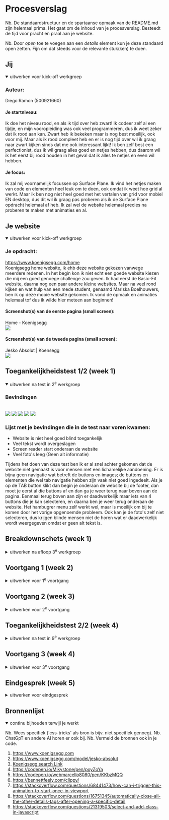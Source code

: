 # Procesverslag

Nb. De standaardstructuur en de spartaanse opmaak van de README.md zijn helemaal prima. Het gaat om de inhoud van je procesverslag. Besteedt de tijd voor pracht en praal aan je website.

Nb. Door *open* toe te voegen aan een *details* element kun je deze standaard open zetten. Fijn om dat steeds voor de relevante stuk(ken) te doen.





## Jij

<details open>
  <summary>uitwerken voor kick-off werkgroep</summary>

  ### Auteur:
  Diego Ramon (500921660)

  #### Je startniveau:
  Ik doe het niveau rood, en als ik tijd over heb zwart! Ik codeer zelf al een tijdje, en mijn vooropleiding was ook veel programmeren, dus ik weet zeker dat ik rood aan kan. Zwart heb ik bekeken maar is nog best moeilijk, ook voor mij. Maar als ik rood compleet heb en er is nog tijd over wil ik graag naar zwart kijken sinds dat me ook interessant lijkt! Ik ben zelf best een perfectionist, dus ik wil graag alles goed en netjes hebben, dus daarom wil ik het eerst bij rood houden in het geval dat ik alles te netjes en even wil hebben.

  #### Je focus:
  Ik zal mij voornamelijk focussen op Surface Plane. Ik vind het netjes maken van code en elementen heel leuk om te doen, ook omdat ik weet hoe grid al werkt. Maar ik ben nog niet heel goed met het vertalen van grid voor mobiel EN desktop, dus dit wil ik graag pas proberen als ik de Surface Plane opdracht helemaal af heb. Ik zal wel de website helemaal precies na proberen te maken met animaties en al.
 
</details>





## Je website

<details open>
  <summary>uitwerken voor kick-off werkgroep</summary>

  ### Je opdracht:
  https://www.koenigsegg.com/home <br>
  Koenigsegg home website, ik ehb deze website gekozen vanwege meerdere redenen. In het begin kon ik niet echt een goede website kiezen die mij een goed genoege challenge zou geven. Ik had eerst de Basic-Fit website, daarna nog een paar andere kleine websites. Maar na veel rond kijken en wat hulp van een mede student, genaamd Mariska Boelhouwers, ben ik op deze mooie website gekomen. Ik vond de opmaak en animaties helemaal tof dus ik wilde hier meteen aan beginnen!

  #### Screenshot(s) van de eerste pagina (small screen): 
  
  Home - Koenigsegg <br>
  <img src="readme-images/HomePage.png">

  #### Screenshot(s) van de tweede pagina (small screen):
  Jesko Absolut | Koensegg <br>
  <img src="readme-images/JeskoPage.png">
 
</details>



## Toegankelijkheidstest 1/2 (week 1)

<details open>
  <summary>uitwerken na test in 2<sup>e</sup> werkgroep</summary>

  ### Bevindingen
  <br>

  <img src="readme-images/Checklist/Test1/Diego_Ramon_210_WCAG_Checklist_Week1_Page_1.png">

  <img src="readme-images/Checklist/Test1/Diego_Ramon_210_WCAG_Checklist_Week1_Page_2.png">

  <img src="readme-images/Checklist/Test1/Diego_Ramon_210_WCAG_Checklist_Week1_Page_3.png">

  <img src="readme-images/Checklist/Test1/Diego_Ramon_210_WCAG_Checklist_Week1_Page_4.png">

  <img src="readme-images/Checklist/Test1/Diego_Ramon_210_WCAG_Checklist_Week1_Page_5.png">
  
  ### Lijst met je bevindingen die in de test naar voren kwamen:
  - Website is niet heel goed blind toegankelijk
  - Veel tekst wordt overgeslagen
  - Screen reader start onderaan de website
  - Veel foto's leeg (Geen alt informatie)

  Tijdens het doen van deze test ben ik er al snel achter gekomen dat de website niet gemaakt is voor mensen met een lichamelijke aandoening. Er is bijna geen navigatie wat betreft de buttons en images; de buttons en elementen die wel tab navigatie hebben zijn vaak niet goed ingedeelt. Als je op de TAB button klikt dan begin je onderaan de website bij de footer, dan moet je eerst al die buttons af en dan ga je weer terug naar boven aan de pagina. Eenmaal terug boven aan zijn er daadwerkelijk maar iets van 4 buttons die je kan selecteren, en daarna ben je weer terug onderaan de website.
  Het hambugrer menu zelf werkt wel, maar is moeilijk om bij te komen door het vorige opgenoemde probleem.
  Ook kan je de foto's zelf niet selecteren, dus krijgen blinde mensen niet de horen wat er daadwerkelijk wordt weergegeven omdat er geen alt tekst is.
</details>



## Breakdownschets (week 1)

<details>
  <summary>uitwerken na afloop 3<sup>e</sup> werkgroep</summary>

  ### de hele pagina: 
  <img src="readme-images/P1Section1.png">
  <br>
  <img src="readme-images/P1Section2.png">
  <br>
  <img src="readme-images/P2Section1.png">
  <br>
  <img src="readme-images/P2Section2.png">
  <br>
  <img src="readme-images/P2Section3.png">
  

  ### dynamisch deel (bijv menu): 
  <img src="readme-images/MenuDynamisch.png">

  ### wellicht nog een dynamisch deel (bijv filter): 
  <img src="readme-images/HeaderDynamisch.png">
  <br>
  Ik heb voor de eerste paar schetsen de meest belangrijke onderdelen uitgewerkt die niet vaak worden herhaalt of uniek van zichzelf zijn op de pagina's die ik heb uitgekozen. Ik heb van de eerst pagina twee screenshots uitgewerkt waar je duidelijk kan zien welke elementen waar worden gebruikt. De eerste foto is de aller erste section die je krijgt te zien als je de website net bezoekt, dit bestaat uit een logo, menu, een h1 en een button. Daarna krijg je de tweede section te zien op de tweede foto, en dit zijn showcases van autos met button die lijden naar andere fotos en buttons van auto's.
  Voor de tweede pagina heb ik drie screenshots uitgewerkt die alle drie uniek zijn. De eerste foto is van de aller eerste section van die pagina, dit is wat je als eerst krijgt te zien als je deze pagina bezoekt. Daarna de tweede section, dit is voornamelijk tekst en informatie, en de derde seciton is een foto met een h2
</details>





## Voortgang 1 (week 2)

<details>
  <summary>uitwerken voor 1<sup>e</sup> voortgang</summary>

  ### Stand van zaken
  hier dit ging goed & dit was lastig (neem ook screenshots op van delen van je website en code)

  Ik vond dat het programmeren en bedenken van code zelf zeer goed ging, ik had weinig problemen tot nu toe en kon alles vrij makkelijk doen, mijn opbouw van de website gaat ook zeer snel en heeft op dit moment een zeer goede snelheid waar ik blij mee ben. Ook vind ik dat het programmeren met grid heel goed is gegaan. Door het grid systeem is de hele website bouwen 100x makkelijker geworden.
  <br>
  ### Grid Sections
  <img src="readme-images/GridSection.png">

  ### Header Code
  <img src="readme-images/HeaderCode.png">

  ### Javascript for Hamburger Menu
  <img src="readme-images/MenuJavascript.png">

  ### Agenda voor meeting
  samen met je groepje opstellen

  | Diego          | Chanel             | Yasmine        | -                |
  | ---            | ---                | ---            | ---              |
  | Hamburger menu | Headings           | algemene check | ---              |
  | headings       | Opmaak             | ...            | ---              |
  | ...            | Algemeen check     | ...            | ...              |


  ### Verslag van meeting
  hier na afloop snel de uitkomsten van de meeting vastleggen

  - Let voornamelij op de heading types
  - Alt tekst
  - Hamburger menu maken
<br>
In het algemeen zag de website er al zeer goed uit en was Ivo zeer blijh met de progressie, hij vond wel dat de github read.me er best leeg uitzag en vond da tik er meer an moet zitten. Verder moet ik in het vervolg beter opletten op welke headings ik gebruik. Nu heb ik meerdere h2's of h3's op verkeerde volgorde staan terwijl er een duidelijke hierarchie is voor deze elementen. Ook kreeg ik antwoord op mijn vraag wat betreft de hamburger menu's, maar dit kan ik gewoon maken zonder problemen.
<br>

### Klein overzicht van de meeting
- Maak de code goed semantisch, voornamelijk de HTML
- Toegankelijkheidstest mag meer uitgebreid
- Niet alles in lijstjes doen
- Voeg maar eenmaal een H1 toe bovenaan de pagina
- In elke section H2 gebruiker
- H3 pas in of onder een H2 gebruiken
- Classes en ID's alleen waar nodig is

</details>





## Voortgang 2 (week 3)

<details>
  <summary>uitwerken voor 2<sup>e</sup> voortgang</summary>

  ### Stand van zaken
  Tot nu toe verloopt het coderen van mijn hele websites verassend soepel, ik heb nog geen problemen gehad en alles verloopt precies zoals ik wil. Ik heb het wel druk, dus het tempo is minder hoog dan gewilt, maar de progressie gaat goed en zoals het nu verloopt hebben de student-assistenten er vol vertrouwen in dat ik het haal.

  Ik vond het persoonlijk heel leuk om weer een goed werkende hamburger menu te maken, ik had alleen zelf nog een paar vragen hoe ik een goede animatie kon toevoegen. Ik heb al basis kennis over animeren, maar deze animatie was meer advanced dan ik gewend ben, dus ik had daar zeker hulp bij nodig.

  Het opbouwern van de website zelf ging ook verassend goed, het idee van eerst de content erin zetten en dan stylen ging verassend goed. Ik had hier en daar wat elementen waar ik wat langer mee bezig was, maar tot nu toe had ik geen onderwerpen waar ik dagen lang aan vast ben blijven zitten

  Ik ben voor nu van plan om meerdere animaties te maken voor op de website, dat houd in:
  - Een open animatie voor het hamburger menu
  - Een OnScroll animatie die ervoor zorgt dat de text tevoorschijn komt
  - Een OnScroll Animatie die ervoor zorgt dat image tevoorschijn komen.
  - Kleine animaties zoals transitions of andere kleine overgangen waar keyframes voor nodig zijn

  ### Agenda voor meeting
  samen met je groepje opstellen

  | Diego          | Chanel             | Yasmine        | -                |
  | ---            | ---                | ---            | ---              |
  | Animaties      | Headings           | algemene check | ---              |
  | ...            | Opmaak             | ...            | ---              |
  | ...            | Algemeen check     | ...            | ...              |


  ### Verslag van meeting
  hier na afloop snel de uitkomsten van de meeting vastleggen

  - Tips over animaties gekregen, ik heb een goede website gekregen die ik kan gebruiken! (Staat bij de bronnenlijst)
  - Kort over de code heen gegaan
  - Meegekeken hoe je een carousel goed automatisch kon maken.

</details>





## Toegankelijkheidstest 2/2 (week 4)

<details>
  <summary>uitwerken na test in 9<sup>e</sup> werkgroep</summary>

  <img src="readme-images/Checklist/Test2/Diego_Ramon_210_WCAG_Checklist_Week1_Page_1.png">

  <img src="readme-images/Checklist/Test2/Diego_Ramon_210_WCAG_Checklist_Week1_Page_2.png">

  <img src="readme-images/Checklist/Test2/Diego_Ramon_210_WCAG_Checklist_Week1_Page_3.png">

  <img src="readme-images/Checklist/Test2/Diego_Ramon_210_WCAG_Checklist_Week1_Page_4.png">

  <img src="readme-images/Checklist/Test2/Diego_Ramon_210_WCAG_Checklist_Week1_Page_5.png">
  
  ### Bevindingen
  Lijst met je bevindingen die in de test naar voren kwamen:
  <br>
  - Ik heb mijn website goed verwerkt wat betreft toegankelijkheid.
  - Er missen hier en daar nog een paar elementen maar alles loopt goed bij (Er missen een paar buttons)
  - Ik kon niet de hele checklist afvinken omdat de pagina's die ik heb gekozen niet alle elementen bevatten die ik moet uittesten (Videos, gifs, etc.)
  - Alt teksten zijn wel aanwezig.
  - Ik heb een logische volgorde toegevoegd aan mijn buttons, op de originele pagina begint de screenreader onderaan.
<br>

Omdat ik vorige keer de originele website heb getest wist ik wel waar ik naar toe moest werken. Er moesten veel verbeteringen worden gemaakt wat betreft de toegankelijkheid. Buttons hadden een verkeerde volgorde en startte onderaan, en sommige buttons werden helemaal niet geselecteerd. Dit is allemaal gefixed op mijn website. Ook heeft elke foto nu een alt tekst; dit was ook iets dat de originele pagina niet had.
Het hamburger menu kan je nu ook openen door midden van de TAB button, en in de hamburger menu kan je nu ook weer weg navigeren.
De tweede pagina had eigenlijk de zelfde problemen en deze zijn ook opgelost.
</details>





## Voortgang 3 (week 4)

<details>
  <summary>uitwerken voor 3<sup>e</sup> voortgang</summary>

  ### Stand van zaken
  Toen ik bij dit gesprek aankwam had ik eigenlijk bijna geen probleme om te melden of vragen aan de docent, ik was best goed op gang en had ook al helemaal een plan hoe is alles uit moest shcrijven. Dus ik kwam eigenlijk de les in zonder super veel vragen te hebben voorbereid. Ik had maar 1 goede vraag om te stellen; dit was dan ook meteen de enige vraag die ik had.
  1. Ik heb dus een klein probleempje wanneer ik mijn hamburger menu open. Ik ben dus ook gaan testen om mijn website goed toegankelijk te krijgen, maar wanneer ik op TAB klik om de buttons af te gaan selecteert hij ook de buttons achter het hamburger menu. Dit is natuurlijk niet handig als je niet ziet wat er gebeurt. Ik weet wel waar het probleem ligt, maar heb hier geen fix op.

  <img src="readme-images/VoortgangMenuProbleem.png">


  ### Agenda voor meeting
  samen met je groepje opstellen

  | Diego          | Chanel             | Yasmine          | student 4        |
  | ---            | ---                | ---              | ---              |
  | Hamburger Menu | Footer             | Responsive maken | en dan ik dat    |
  | ...            | Carousel           | ...              | dit wil ik zeker |
  | ...            | Inschrijf formulier| ...              | ...              |
  | ...            | Light/Dark mode    | ...              | ...              |
  | ...            | Videos             | ...              | ...              |
  | ...            | Reduced motion     | ...              | ...              |


  ### Verslag van meeting
  hier na afloop snel de uitkomsten van de meeting vastleggen

  - Ik heb dus een paar tips gekregen van de docent om mijn hamburger menu te fixen op een manier dat ik TAB in kan klikken en niet op de pagina erachter kom. Deze fixen zijn ook nog niet comfirmed dus ik moet ze zelfs uittesten.
  - Ik heb ook nog een paar details gehoord van andere studenten, waaronder het feit dat we eerst moeten focussen op de eerste pagina en daarna pas de tweede. Quantity >>> Quality

</details>





## Eindgesprek (week 5)

<details>
  <summary>uitwerken voor eindgesprek</summary>

  ### Je uitkomst - karakteristiek screenshots:
  <img src="readme-images/dummy-plaatje.jpg" width="375px" alt="uitomst opdracht 1">


  ### Dit ging goed/Heb ik geleerd: 
  Korte omschrijving met plaatjes

  <img src="readme-images/dummy-plaatje.jpg" width="375px" alt="top">


  ### Dit was lastig/Is niet gelukt:
  Korte omschrijving met plaatjes

  <img src="readme-images/dummy-plaatje.jpg" width="375px" alt="bummer">
</details>





## Bronnenlijst

<details open>
  <summary>continu bijhouden terwijl je werkt</summary>

  Nb. Wees specifiek ('css-tricks' als bron is bijv. niet specifiek genoeg). 
  Nb. ChatGpT en andere AI horen er ook bij.
  Nb. Vermeld de bronnen ook in je code.

  1. https://www.koenigsegg.com
  2. https://www.koenigsegg.com/model/jesko-absolut
  3. [Koenigsegg search Link](https://www.google.com/search?q=koenigsegg&client=opera-gx&hs=0F3&sca_esv=24731a508b288d28&sca_upv=1&sxsrf=ADLYWIKtnU6MareJp1gvp1XBgV5XtMP8JA%3A1725648579442&ei=w07bZtDJGoCJ9u8Pz9zVuAE&oq=koe&gs_lp=Egxnd3Mtd2l6LXNlcnAiA2tvZSoCCAEyChAjGIAEGCcYigUyChAjGIAEGCcYigUyChAAGIAEGEMYigUyChAAGIAEGEMYigUyEBAAGIAEGLEDGEMYgwEYigUyEBAAGIAEGLEDGEMYgwEYigUyExAuGIAEGLEDGNEDGEMYxwEYigUyChAAGIAEGEMYigUyCxAAGIAEGLEDGIMBMgsQABiABBixAxiDAUjmClAAWI4CcAB4AJABAJgBQqABtgGqAQEzuAEDyAEA-AEBmAIDoALAAcICBBAjGCfCAhEQLhiABBixAxjRAxiDARjHAcICCBAAGIAEGLEDwgIFEAAYgATCAg4QABiABBixAxiDARiKBZgDAJIHATOgB_si&sclient=gws-wiz-serp)
  4. https://codepen.io/Mikystone/pen/poyZoYa
  5. https://codepen.io/webmarcello8080/pen/KKbzMQQ
  6. https://bennettfeely.com/clippy/
  7. https://stackoverflow.com/questions/68441473/how-can-i-trigger-this-animation-to-start-once-in-viewport
  8. https://stackoverflow.com/questions/16751345/automatically-close-all-the-other-details-tags-after-opening-a-specific-detail
  9. https://stackoverflow.com/questions/21319503/select-and-add-class-in-javascript

</details>
